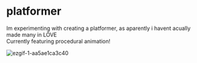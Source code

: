 # platformer
Im experimenting with creating a platformer, as aparently i havent acually made many in LÖVE <br>
Currently featuring procedural animation!


![ezgif-1-aa5ae1ca3c40](https://user-images.githubusercontent.com/61964090/144647670-a9b87826-09f6-466c-924d-5a2cb6d8a3f6.gif)
